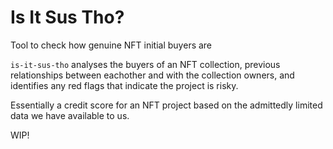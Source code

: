# Is It Sus Tho?
Tool to check how genuine NFT initial buyers are 

`is-it-sus-tho` analyses the buyers of an NFT collection, previous relationships between eachother and with the collection owners, and identifies any red flags that indicate the project is risky. 

Essentially a credit score for an NFT project based on the admittedly limited data we have available to us. 

WIP!
